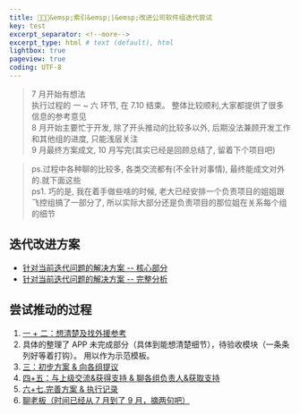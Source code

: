 ```yaml
---
title: 🧑🏻‍🦯&emsp;索引&emsp;|&emsp;改进公司软件组迭代尝试
key: test
excerpt_separator: <!--more-->
excerpt_type: html # text (default), html
lightbox: true
pageview: true
coding: UTF-8
---  
```


> 7 月开始有想法   
> 执行过程的 一 ~ 六 环节, 在 7.10 结束。 整体比较顺利,大家都提供了很多信息的参考意见  
> 8 月开始主要忙于开发, 除了开头推动的比较多以外, 后期没法兼顾开发工作和其他组的进度, 只能浅层关注  
> 9 月最终方案成文, 10 月写完(其实已经是回顾总结了, 留着下个项目吧)  

> ps.过程中各种聊的比较多, 各类交流都有(不全针对事情), 最终能成文对外的.就下面这些  
> ps1. 巧的是, 我在着手做些啥的时候, 老大已经安排一个负责项目的姐姐跟飞控组搞了一部分了, 所以实际大部分还是负责项目的那位姐在关系每个组的细节

## 迭代改进方案

* [针对当前迭代问题的解决方案 -- 核心部分](https://mjxin.github.io/2020/10/10/%E6%94%B9%E8%BF%9B%E8%BD%AF%E4%BB%B6%E7%BB%84%E8%BF%AD%E4%BB%A3_%E9%92%88%E5%AF%B9%E5%BD%93%E5%89%8D%E8%BF%AD%E4%BB%A3%E9%97%AE%E9%A2%98%E7%9A%84%E8%A7%A3%E5%86%B3%E6%96%B9%E6%A1%88_%E6%A0%B8%E5%BF%83%E9%83%A8%E5%88%86.html)  
* [针对当前迭代问题的解决方案 -- 完整分析](https://mjxin.github.io/2020/10/09/%E6%94%B9%E8%BF%9B%E8%BD%AF%E4%BB%B6%E7%BB%84%E8%BF%AD%E4%BB%A3_%E9%92%88%E5%AF%B9%E5%BD%93%E5%89%8D%E8%BF%AD%E4%BB%A3%E9%97%AE%E9%A2%98%E7%9A%84%E8%A7%A3%E5%86%B3%E6%96%B9%E6%A1%88-%E5%AE%8C%E6%95%B4%E5%88%86%E6%9E%90.html)

## 尝试推动的过程
1. [一 + 二：想清楚及找外援参考](https://mjxin.github.io/2020/10/07/%E6%94%B9%E8%BF%9B%E8%BD%AF%E4%BB%B6%E7%BB%84%E8%BF%AD%E4%BB%A3-%E4%B8%80+%E4%BA%8C.%E9%9D%A2%E4%B8%B4%E7%9A%84%E9%97%AE%E9%A2%98%E5%8F%8A%E5%BB%BA%E8%AE%AE.html) 
2. 具体的整理了 APP 未完成部分（具体到能想清楚细节），待验收模块（一条条列好等着打钩）。 用以作为示范模板。  
3. [三：初步方案 & 向各组提议](https://mjxin.github.io/2020/10/06/%E6%94%B9%E8%BF%9B%E8%BD%AF%E4%BB%B6%E7%BB%84%E8%BF%AD%E4%BB%A3_%E4%B8%89.%E5%88%9D%E6%AD%A5%E6%96%B9%E6%A1%88&%E8%AE%A9%E5%90%84%E7%BB%84%E7%9F%A5%E6%82%89.html)  
4. [四+五：与上级交流&获得支持 & 聊各组负责人&获取支持](https://mjxin.github.io/2020/10/05/%E6%94%B9%E8%BF%9B%E8%BD%AF%E4%BB%B6%E7%BB%84%E8%BF%AD%E4%BB%A3_%E5%9B%9B+%E4%BA%94.%E8%81%8A%E4%B8%8A%E7%BA%A7%E5%92%8C%E5%85%B6%E4%BB%96%E7%BB%84&%E8%8E%B7%E5%8F%96%E6%94%AF%E6%8C%81.html)  
5. [六+七.完善方案 & 执行记录](https://mjxin.github.io/2020/10/04/%E6%94%B9%E8%BF%9B%E8%BD%AF%E4%BB%B6%E7%BB%84%E8%BF%AD%E4%BB%A3_%E5%85%AD+%E4%B8%83.%E5%AE%8C%E5%96%84%E6%96%B9%E6%A1%88-&-%E6%89%A7%E8%A1%8C%E8%AE%B0%E5%BD%95.html)    
8. [聊老板（时间已经从 7 月到了 9 月，摘两句吧）](https://mjxin.github.io/2020/10/03/%E6%94%B9%E8%BF%9B%E8%BD%AF%E4%BB%B6%E7%BB%84%E8%BF%AD%E4%BB%A3_%E5%85%AB.%E4%B8%8E%E8%80%81%E6%9D%BF%E8%81%8A.html)  